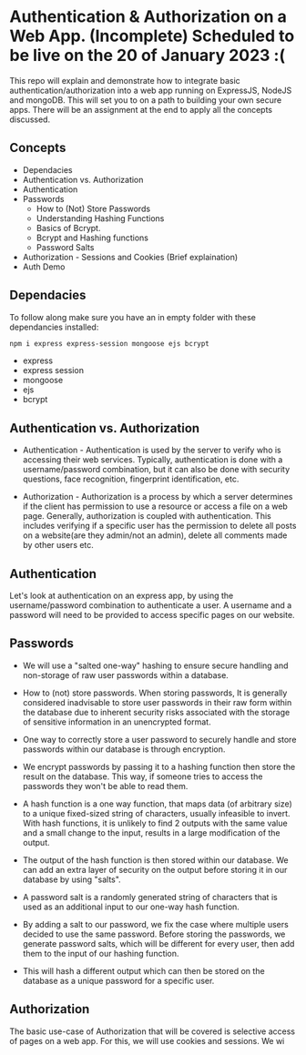# Authentication & Authorization on a Web App. (Incomplete) Scheduled to be live on the 20 of January 2023 :(
 This repo will explain and demonstrate how to integrate basic authentication/authorization into a web app running on ExpressJS, NodeJS and mongoDB. This will set you to on a path to building your own secure apps. There will be an assignment at the end to apply all the concepts discussed.

## Concepts
- Dependacies
- Authentication vs. Authorization
- Authentication
- Passwords
  - How to (Not) Store Passwords
  - Understanding Hashing Functions
  - Basics of Bcrypt.
  - Bcrypt and Hashing functions
  - Password Salts
- Authorization
        - Sessions and Cookies (Brief explaination)
- Auth Demo

## Dependacies
To follow along make sure you have an in empty folder with these dependancies installed:
```markdown
npm i express express-session mongoose ejs bcrypt
```
- express
- express session
- mongoose
- ejs
- bcrypt

## Authentication vs. Authorization
- Authentication - Authentication is used by the server to verify who is accessing their web services. Typically, authentication is done with a username/password combination, but it can also be done with security questions, face recognition, fingerprint identification, etc.

- Authorization - Authorization is a process by which a server determines if the client has permission to use a resource or access a file on a web page. Generally, authorization is coupled with authentication. This includes verifying if a specific user has the permission to delete all posts on a website(are they admin/not an admin), delete all comments made by other users etc.

## Authentication
Let's look at authentication on an express app, by using the username/password combination to authenticate a user. A username and a password will need to be provided to access specific pages on our website.
## Passwords
- We will use a "salted one-way" hashing to ensure secure handling and non-storage of raw user passwords within a database.
  
- How to (not) store passwords. When storing passwords, It is generally considered inadvisable to store user passwords in their raw form within the database due to inherent security risks associated with the storage of sensitive information in an unencrypted format.
- One way to correctly store a user password to securely handle and store passwords within our database is through encryption. 
- We encrypt passwords by passing it to a hashing function then store the result on the database. This way, if someone tries to access the passwords they won't be able to read them.
- A hash function is a one way function, that maps data (of arbitrary size) to a unique fixed-sized string of characters, usually infeasible to invert. With hash functions, it is unlikely to find 2 outputs with the same value and a small change to the input, results in a large modification of the output.
- The output of the hash function is then stored within our database. We can add an extra layer of security on the output before storing it in our database by using "salts".
- A password salt is a randomly generated string of characters that is used as an additional input to our one-way hash function. 
- By adding a salt to our password, we fix the case where multiple users decided to use the same password. Before storing the passwords, we generate password salts, which will be different for every user, then add them to the input of our hashing function. 
- This will hash a different output which can then be stored on the database as a unique password for a specific user.
## Authorization
The basic use-case of Authorization that will be covered is selective access of pages on a web app. For this, we will use cookies and sessions. We wi


